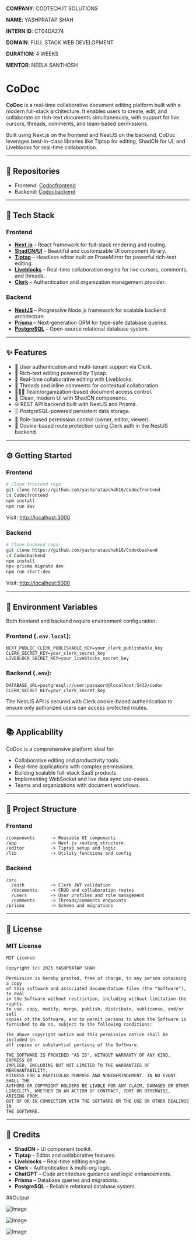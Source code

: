 
**COMPANY**: CODTECH IT SOLUTIONS

**NAME**: YASHPRATAP SHAH

**INTERN ID**: CT04DA274

**DOMAIN**: FULL STACK WEB DEVELOPMENT

**DURATION**: 4 WEEKS

**MENTOR**: NEELA SANTHOSH

# CoDoc

**CoDoc** is a real-time collaborative document editing platform built with a modern full-stack architecture. It enables users to create, edit, and collaborate on rich-text documents simultaneously, with support for live cursors, threads, comments, and team-based permissions.

Built using Next.js on the frontend and NestJS on the backend, CoDoc leverages best-in-class libraries like Tiptap for editing, ShadCN for UI, and Liveblocks for real-time collaboration.

---

## 🔗 Repositories

* Frontend: [Codocfrontend](https://github.com/yashpratapshah16/Codocfrontend)
* Backend: [Codocbackend](https://github.com/yashpratapshah16/Codocbackend)

---

## 🧱 Tech Stack

### Frontend

* **[Next.js](https://nextjs.org/)** – React framework for full-stack rendering and routing.
* **[ShadCN/UI](https://ui.shadcn.dev/)** – Beautiful and customizable UI component library.
* **[Tiptap](https://tiptap.dev/)** – Headless editor built on ProseMirror for powerful rich-text editing.
* **[Liveblocks](https://liveblocks.io/)** – Real-time collaboration engine for live cursors, comments, and threads.
* **[Clerk](https://clerk.dev/)** – Authentication and organization management provider.

### Backend

* **[NestJS](https://nestjs.com/)** – Progressive Node.js framework for scalable backend architecture.
* **[Prisma](https://www.prisma.io/)** – Next-generation ORM for type-safe database queries.
* **[PostgreSQL](https://www.postgresql.org/)** – Open-source relational database system.

---

## ✨ Features

* 🔐 User authentication and multi-tenant support via Clerk.
* 📄 Rich-text editing powered by Tiptap.
* 🔄 Real-time collaborative editing with Liveblocks.
* 🧵 Threads and inline comments for contextual collaboration.
* 🧑‍🤝‍🧑 Team/organization-based document access control.
* 🧠 Clean, modern UI with ShadCN components.
* 🌐 REST API backend built with NestJS and Prisma.
* 🗄️ PostgreSQL-powered persistent data storage.
* 🎯 Role-based permission control (owner, editor, viewer).
* 🍪 Cookie-based route protection using Clerk auth in the NestJS backend.

---

## ⚙️ Getting Started

### Frontend

```bash
# Clone frontend repo
git clone https://github.com/yashpratapshah16/Codocfrontend
cd Codocfrontend
npm install
npm run dev
```

Visit: [http://localhost:3000](http://localhost:3000)

### Backend

```bash
# Clone backend repo
git clone https://github.com/yashpratapshah16/Codocbackend
cd Codocbackend
npm install
npx prisma migrate dev
npm run start:dev
```

Visit: [http://localhost:5000](http://localhost:5000)

---

## 🔐 Environment Variables

Both frontend and backend require environment configuration.

### Frontend (`.env.local`):

```env
NEXT_PUBLIC_CLERK_PUBLISHABLE_KEY=your_clerk_publishable_key
CLERK_SECRET_KEY=your_clerk_secret_key
LIVEBLOCK_SECRET_KEY=your_liveblocks_secret_key
```

### Backend (`.env`):

```env
DATABASE_URL=postgresql://user:password@localhost:5432/codoc
CLERK_SECRET_KEY=your_clerk_secret_key
```

The NestJS API is secured with Clerk cookie-based authentication to ensure only authorized users can access protected routes.

---

## 📚 Applicability

CoDoc is a comprehensive platform ideal for:

* Collaborative editing and productivity tools.
* Real-time applications with complex permissions.
* Building scalable full-stack SaaS products.
* Implementing WebSocket and live data sync use-cases.
* Teams and organizations with document workflows.

---

## 📂 Project Structure

### Frontend

```
/components      -> Reusable UI components
/app             -> Next.js routing structure
/editor          -> Tiptap setup and logic
/lib             -> Utility functions and config
```

### Backend

```
/src
  /auth          -> Clerk JWT validation
  /documents     -> CRUD and collaboration routes
  /users         -> User profiles and role management
  /comments      -> Threads/comments endpoints
/prisma          -> Schema and migrations
```

---

## 📝 License

### MIT License

```
MIT License

Copyright (c) 2025 YASHPRATAP SHAH

Permission is hereby granted, free of charge, to any person obtaining a copy
of this software and associated documentation files (the "Software"), to deal
in the Software without restriction, including without limitation the rights
to use, copy, modify, merge, publish, distribute, sublicense, and/or sell
copies of the Software, and to permit persons to whom the Software is
furnished to do so, subject to the following conditions:

The above copyright notice and this permission notice shall be included in
all copies or substantial portions of the Software.

THE SOFTWARE IS PROVIDED "AS IS", WITHOUT WARRANTY OF ANY KIND, EXPRESS OR
IMPLIED, INCLUDING BUT NOT LIMITED TO THE WARRANTIES OF MERCHANTABILITY,
FITNESS FOR A PARTICULAR PURPOSE AND NONINFRINGEMENT. IN NO EVENT SHALL THE
AUTHORS OR COPYRIGHT HOLDERS BE LIABLE FOR ANY CLAIM, DAMAGES OR OTHER
LIABILITY, WHETHER IN AN ACTION OF CONTRACT, TORT OR OTHERWISE, ARISING FROM,
OUT OF OR IN CONNECTION WITH THE SOFTWARE OR THE USE OR OTHER DEALINGS IN
THE SOFTWARE.
```

---

## 🙌 Credits

* **ShadCN** – UI component toolkit.
* **Tiptap** – Editor and collaborative features.
* **Liveblocks** – Real-time editing engine.
* **Clerk** – Authentication & multi-org logic.
* **ChatGPT** – Code architecture guidance and logic enhancements.
* **Prisma** – Database queries and migrations.
* **PostgreSQL** – Reliable relational database system.


##Output

![Image](https://github.com/user-attachments/assets/31e950ee-b73c-4cd9-9787-2177931213fa)

![Image](https://github.com/user-attachments/assets/320e70b9-1e63-4d8b-bf31-47f570683cec)

![Image](https://github.com/user-attachments/assets/f597bd2d-ddb9-426f-9c5d-b692c437f5af)


